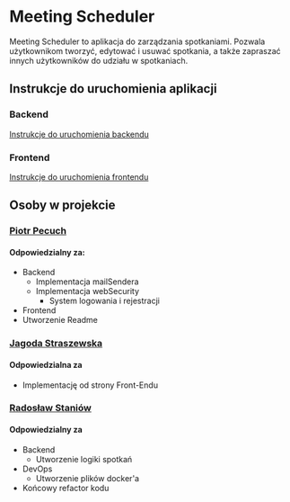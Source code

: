 # Meeting Scheduler

Meeting Scheduler to aplikacja do zarządzania spotkaniami. Pozwala użytkownikom tworzyć, edytować i usuwać spotkania, a także zapraszać innych użytkowników do udziału w spotkaniach.

## Instrukcje do uruchomienia aplikacji

### Backend

[Instrukcje do uruchomienia backendu](Backend/README.md)

### Frontend

[Instrukcje do uruchomienia frontendu](Frontend/README.md)

## Osoby w projekcie

### [Piotr Pecuch](https://github.com/PiotrPecuch)

#### Odpowiedzialny za:
- Backend
   - Implementacja mailSendera
   - Implementacja webSecurity
      - System logowania i rejestracji 
- Frontend
- Utworzenie Readme


### [Jagoda Straszewska](https://github.com/jag00d)

#### Odpowiedzialna za
- Implementację od strony Front-Endu


### [Radosław Staniów](https://github.com/Dyspersja)

#### Odpowiedzialny za
- Backend
  - Utworzenie logiki spotkań
- DevOps 
   - Utworzenie plików docker'a
- Końcowy refactor kodu







